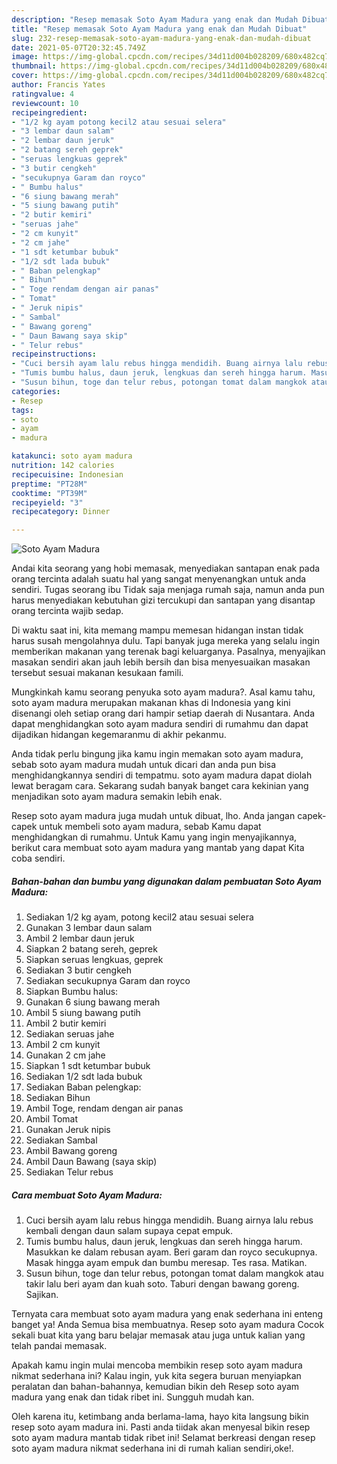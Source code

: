 ```yaml
---
description: "Resep memasak Soto Ayam Madura yang enak dan Mudah Dibuat"
title: "Resep memasak Soto Ayam Madura yang enak dan Mudah Dibuat"
slug: 232-resep-memasak-soto-ayam-madura-yang-enak-dan-mudah-dibuat
date: 2021-05-07T20:32:45.749Z
image: https://img-global.cpcdn.com/recipes/34d11d004b028209/680x482cq70/soto-ayam-madura-foto-resep-utama.jpg
thumbnail: https://img-global.cpcdn.com/recipes/34d11d004b028209/680x482cq70/soto-ayam-madura-foto-resep-utama.jpg
cover: https://img-global.cpcdn.com/recipes/34d11d004b028209/680x482cq70/soto-ayam-madura-foto-resep-utama.jpg
author: Francis Yates
ratingvalue: 4
reviewcount: 10
recipeingredient:
- "1/2 kg ayam potong kecil2 atau sesuai selera"
- "3 lembar daun salam"
- "2 lembar daun jeruk"
- "2 batang sereh geprek"
- "seruas lengkuas geprek"
- "3 butir cengkeh"
- "secukupnya Garam dan royco"
- " Bumbu halus"
- "6 siung bawang merah"
- "5 siung bawang putih"
- "2 butir kemiri"
- "seruas jahe"
- "2 cm kunyit"
- "2 cm jahe"
- "1 sdt ketumbar bubuk"
- "1/2 sdt lada bubuk"
- " Baban pelengkap"
- " Bihun"
- " Toge rendam dengan air panas"
- " Tomat"
- " Jeruk nipis"
- " Sambal"
- " Bawang goreng"
- " Daun Bawang saya skip"
- " Telur rebus"
recipeinstructions:
- "Cuci bersih ayam lalu rebus hingga mendidih. Buang airnya lalu rebus kembali dengan daun salam supaya cepat empuk."
- "Tumis bumbu halus, daun jeruk, lengkuas dan sereh hingga harum. Masukkan ke dalam rebusan ayam. Beri garam dan royco secukupnya. Masak hingga ayam empuk dan bumbu meresap. Tes rasa. Matikan."
- "Susun bihun, toge dan telur rebus, potongan tomat dalam mangkok atau takir lalu beri ayam dan kuah soto. Taburi dengan bawang goreng. Sajikan."
categories:
- Resep
tags:
- soto
- ayam
- madura

katakunci: soto ayam madura 
nutrition: 142 calories
recipecuisine: Indonesian
preptime: "PT28M"
cooktime: "PT39M"
recipeyield: "3"
recipecategory: Dinner

---
```



![Soto Ayam Madura](https://img-global.cpcdn.com/recipes/34d11d004b028209/680x482cq70/soto-ayam-madura-foto-resep-utama.jpg)

Andai kita seorang yang hobi memasak, menyediakan santapan enak pada orang tercinta adalah suatu hal yang sangat menyenangkan untuk anda sendiri. Tugas seorang ibu Tidak saja menjaga rumah saja, namun anda pun harus menyediakan kebutuhan gizi tercukupi dan santapan yang disantap orang tercinta wajib sedap.

Di waktu  saat ini, kita memang mampu memesan hidangan instan tidak harus susah mengolahnya dulu. Tapi banyak juga mereka yang selalu ingin memberikan makanan yang terenak bagi keluarganya. Pasalnya, menyajikan masakan sendiri akan jauh lebih bersih dan bisa menyesuaikan masakan tersebut sesuai makanan kesukaan famili. 



Mungkinkah kamu seorang penyuka soto ayam madura?. Asal kamu tahu, soto ayam madura merupakan makanan khas di Indonesia yang kini disenangi oleh setiap orang dari hampir setiap daerah di Nusantara. Anda dapat menghidangkan soto ayam madura sendiri di rumahmu dan dapat dijadikan hidangan kegemaranmu di akhir pekanmu.

Anda tidak perlu bingung jika kamu ingin memakan soto ayam madura, sebab soto ayam madura mudah untuk dicari dan anda pun bisa menghidangkannya sendiri di tempatmu. soto ayam madura dapat diolah lewat beragam cara. Sekarang sudah banyak banget cara kekinian yang menjadikan soto ayam madura semakin lebih enak.

Resep soto ayam madura juga mudah untuk dibuat, lho. Anda jangan capek-capek untuk membeli soto ayam madura, sebab Kamu dapat menghidangkan di rumahmu. Untuk Kamu yang ingin menyajikannya, berikut cara membuat soto ayam madura yang mantab yang dapat Kita coba sendiri.

<!--inarticleads1-->

##### Bahan-bahan dan bumbu yang digunakan dalam pembuatan Soto Ayam Madura:

1. Sediakan 1/2 kg ayam, potong kecil2 atau sesuai selera
1. Gunakan 3 lembar daun salam
1. Ambil 2 lembar daun jeruk
1. Siapkan 2 batang sereh, geprek
1. Siapkan seruas lengkuas, geprek
1. Sediakan 3 butir cengkeh
1. Sediakan secukupnya Garam dan royco
1. Siapkan  Bumbu halus:
1. Gunakan 6 siung bawang merah
1. Ambil 5 siung bawang putih
1. Ambil 2 butir kemiri
1. Sediakan seruas jahe
1. Ambil 2 cm kunyit
1. Gunakan 2 cm jahe
1. Siapkan 1 sdt ketumbar bubuk
1. Sediakan 1/2 sdt lada bubuk
1. Sediakan  Baban pelengkap:
1. Sediakan  Bihun
1. Ambil  Toge, rendam dengan air panas
1. Ambil  Tomat
1. Gunakan  Jeruk nipis
1. Sediakan  Sambal
1. Ambil  Bawang goreng
1. Ambil  Daun Bawang (saya skip)
1. Sediakan  Telur rebus




<!--inarticleads2-->

##### Cara membuat Soto Ayam Madura:

1. Cuci bersih ayam lalu rebus hingga mendidih. Buang airnya lalu rebus kembali dengan daun salam supaya cepat empuk.
1. Tumis bumbu halus, daun jeruk, lengkuas dan sereh hingga harum. Masukkan ke dalam rebusan ayam. Beri garam dan royco secukupnya. Masak hingga ayam empuk dan bumbu meresap. Tes rasa. Matikan.
1. Susun bihun, toge dan telur rebus, potongan tomat dalam mangkok atau takir lalu beri ayam dan kuah soto. Taburi dengan bawang goreng. Sajikan.




Ternyata cara membuat soto ayam madura yang enak sederhana ini enteng banget ya! Anda Semua bisa membuatnya. Resep soto ayam madura Cocok sekali buat kita yang baru belajar memasak atau juga untuk kalian yang telah pandai memasak.

Apakah kamu ingin mulai mencoba membikin resep soto ayam madura nikmat sederhana ini? Kalau ingin, yuk kita segera buruan menyiapkan peralatan dan bahan-bahannya, kemudian bikin deh Resep soto ayam madura yang enak dan tidak ribet ini. Sungguh mudah kan. 

Oleh karena itu, ketimbang anda berlama-lama, hayo kita langsung bikin resep soto ayam madura ini. Pasti anda tiidak akan menyesal bikin resep soto ayam madura mantab tidak ribet ini! Selamat berkreasi dengan resep soto ayam madura nikmat sederhana ini di rumah kalian sendiri,oke!.

